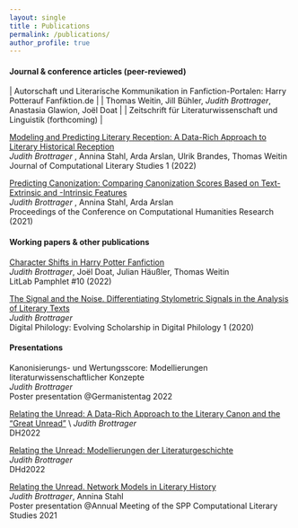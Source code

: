 ```yaml
---
layout: single
title : Publications
permalink: /publications/
author_profile: true
---
```


#### Journal & conference articles (peer-reviewed)

| Autorschaft und Literarische Kommunikation in Fanfiction-Portalen: Harry Potterauf Fanfiktion.de |
| Thomas Weitin, Jill Bühler, *Judith Brottrager*, Anastasia Glawion, Joël Doat |
| Zeitschrift für Literaturwissenschaft und Linguistik (forthcoming) |

[Modeling and Predicting Literary Reception: A Data-Rich Approach to Literary Historical Reception](https://jcls.io/article/id/95/) \
*Judith Brottrager* , Annina Stahl, Arda Arslan, Ulrik Brandes, Thomas Weitin \
Journal of Computational Literary Studies 1 (2022)

[Predicting Canonization: Comparing Canonization Scores Based on Text-Extrinsic and -Intrinsic Features](http://ceur-ws.org/Vol-2989/short_paper21.pdf) \
*Judith Brottrager* , Annina Stahl, Arda Arslan \
Proceedings of the Conference on Computational Humanities Research (2021)


#### Working papers & other publications


[Character Shifts in Harry Potter Fanfiction](https://www.digitalhumanitiescooperation.de/pamphlet-10-character-shifts-in-harry-potter-fanfiction/) \
*Judith Brottrager*, Joël Doat, Julian Häußler, Thomas Weitin  \
LitLab Pamphlet #10 (2022)

[The Signal and the Noise. Differentiating Stylometric Signals in the Analysis of Literary Texts](https://tuprints.ulb.tu-darmstadt.de/13485/) \
*Judith Brottrager* \
Digital Philology: Evolving Scholarship in Digital Philology 1 (2020)
  
  
#### Presentations


Kanonisierungs- und Wertungsscore: Modellierungen literaturwissenschaftlicher Konzepte \
*Judith Brottrager*  \
Poster presentation @Germanistentag 2022
  
[Relating the Unread: A Data-Rich Approach to the Literary Canon and the “Great Unread”](https://dh2022.dhii.asia/dh2022bookofabsts.pdf) \ 
*Judith Brottrager*  \
DH2022
  
[Relating the Unread: Modellierungen der Literaturgeschichte](https://zenodo.org/record/6304590#.Y-IUga2ZOMo) \
*Judith Brottrager* \
DHd2022
  
[Relating the Unread. Network Models in Literary History](https://doi.org/10.5281/zenodo.4737134) \
*Judith Brottrager*, Annina Stahl  \
Poster presentation @Annual Meeting of the SPP Computational Literary Studies 2021
